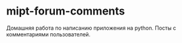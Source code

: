 # mipt-forum-comments
Домашняя работа по написанию приложения на python. Посты с комментариями пользователей.
